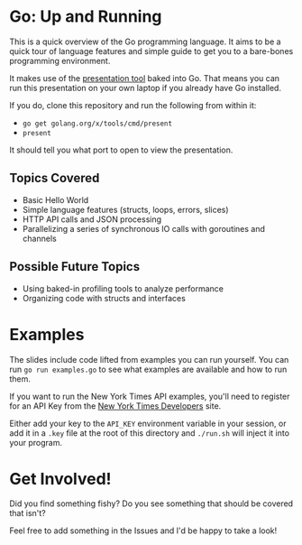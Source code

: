 # Go: Up and Running

This is a quick overview of the Go programming language. It aims to be a quick tour
of language features and simple guide to get you to a bare-bones programming
environment.

It makes use of the [presentation
tool](https://godoc.org/golang.org/x/tools/present) baked into Go. That means
you can run this presentation on your own laptop if you already have Go
installed.

If you do, clone this repository and run the following from within it:

* `go get golang.org/x/tools/cmd/present`
* `present`

It should tell you what port to open to view the presentation.

## Topics Covered

* Basic Hello World
* Simple language features (structs, loops, errors, slices)
* HTTP API calls and JSON processing
* Parallelizing a series of synchronous IO calls with goroutines and channels

## Possible Future Topics

* Using baked-in profiling tools to analyze performance
* Organizing code with structs and interfaces

# Examples

The slides include code lifted from examples you can run yourself. You can
run `go run examples.go` to see what examples are available and how to run them.

If you want to run the New York Times API examples, you'll need to register
for an API Key from the
[New York Times Developers](http://developer.nytimes.com/) site.

Either add your key to the `API_KEY` environment variable in your session, or
add it in a `.key` file at the root of this directory and `./run.sh` will
inject it into your program.

# Get Involved!

Did you find something fishy? Do you see something that should be covered that
isn't?

Feel free to add something in the Issues and I'd be happy to take a look!
